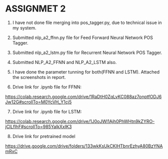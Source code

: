 # ASSIGNMET 2

1. I have not done file merging into pos_tagger.py, due to technical issue in my system.

2. Submitted nlp_a2_ffnn.py file for Feed Forward Neural Network POS Tagger.

3. Submitted nlp_a2_lstm.py file for Recurrent Neural Network POS Tagger.

4. Submitted NLP_A2_FFNN and NLP_A2_LSTM also.

5. I have done the parameter tunning for both(FFNN and LSTM). Attached the screenshots in report.

6. Drive link for .ipynb file for FFNN: 

https://colab.research.google.com/drive/1RaDtH0ZqLvKC088az7onptfODJ6Jw12G#scrollTo=M0YcVH_Y1cj5

7. Drive link for .ipynb file for LSTM:

https://colab.research.google.com/drive/1J0oJWl1Ajh0PhWHtn9kZYRO-jClLfIhF#scrollTo=985YalkXxIK3

8. Drive link for pretrained model

https://drive.google.com/drive/folders/133wkKsUkCKlHTbnrEzhyA80BzYNAmRxC
